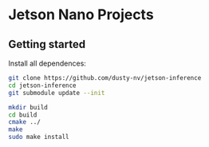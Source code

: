 # Jetson Nano Projects

## Getting started

Install all dependences:

```bash
git clone https://github.com/dusty-nv/jetson-inference
cd jetson-inference
git submodule update --init

mkdir build
cd build
cmake ../
make
sudo make install
```

